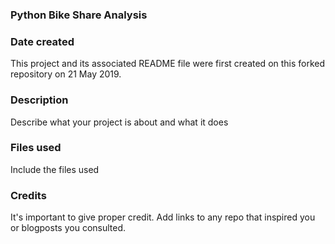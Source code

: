 ### Python Bike Share Analysis

### Date created
This project and its associated README file were first created on this forked repository on 21 May 2019.

### Description
Describe what your project is about and what it does

### Files used
Include the files used

### Credits
It's important to give proper credit. Add links to any repo that inspired you or blogposts you consulted.

